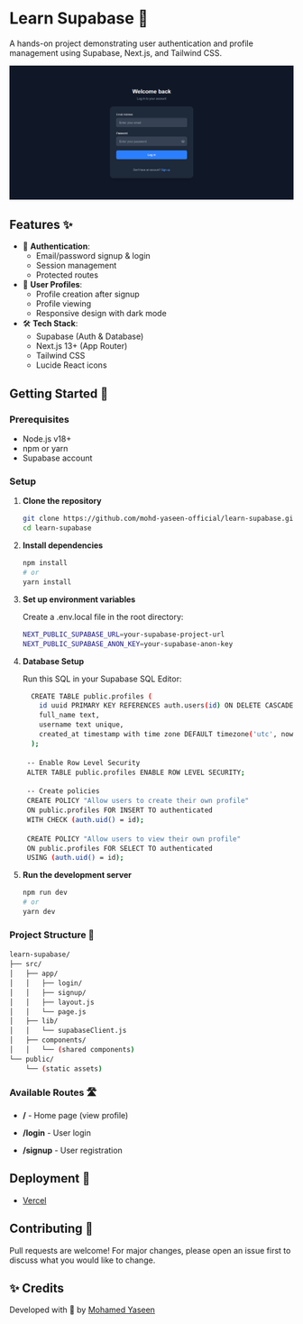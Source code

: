 # Learn Supabase 🚀

A hands-on project demonstrating user authentication and profile management using Supabase, Next.js, and Tailwind CSS.

![Project Screenshot](/screenshot.png)

## Features ✨

- 🔐 **Authentication**:
  - Email/password signup & login
  - Session management
  - Protected routes
- 👤 **User Profiles**:
  - Profile creation after signup
  - Profile viewing
  - Responsive design with dark mode
- 🛠 **Tech Stack**:
  - Supabase (Auth & Database)
  - Next.js 13+ (App Router)
  - Tailwind CSS
  - Lucide React icons

## Getting Started 🏁

### Prerequisites

- Node.js v18+
- npm or yarn
- Supabase account

### Setup

1. **Clone the repository**
   ```bash
   git clone https://github.com/mohd-yaseen-official/learn-supabase.git
   cd learn-supabase
   ```
2. **Install dependencies**

   ```bash
   npm install
   # or
   yarn install
   ```
3. **Set up environment variables**
   
   Create a .env.local file in the root directory:

   ```bash
   NEXT_PUBLIC_SUPABASE_URL=your-supabase-project-url
   NEXT_PUBLIC_SUPABASE_ANON_KEY=your-supabase-anon-key
   ```

4. **Database Setup**

    Run this SQL in your Supabase SQL Editor:

   ```bash
     CREATE TABLE public.profiles (
       id uuid PRIMARY KEY REFERENCES auth.users(id) ON DELETE CASCADE,
       full_name text,
       username text unique,
       created_at timestamp with time zone DEFAULT timezone('utc', now())
     );

    -- Enable Row Level Security
    ALTER TABLE public.profiles ENABLE ROW LEVEL SECURITY;

    -- Create policies
    CREATE POLICY "Allow users to create their own profile" 
    ON public.profiles FOR INSERT TO authenticated
    WITH CHECK (auth.uid() = id);

    CREATE POLICY "Allow users to view their own profile" 
    ON public.profiles FOR SELECT TO authenticated
    USING (auth.uid() = id);
   ```
5. **Run the development server**

    ```bash
    npm run dev
    # or
    yarn dev
    ```

### Project Structure 📂
```bash
learn-supabase/
├── src/
│   ├── app/
│   │   ├── login/
│   │   ├── signup/
│   │   ├── layout.js
│   │   └── page.js
│   ├── lib/
│   │   └── supabaseClient.js
│   ├── components/
│   │   └── (shared components)
└── public/
    └── (static assets)
```

### Available Routes 🛣️

- **/** - Home page (view profile)

- **/login** - User login

- **/signup** - User registration

## Deployment 🚀
- [Vercel](https://learn-supabase-sable.vercel.app/)
  
## Contributing 🤝

Pull requests are welcome! For major changes, please open an issue first to discuss what you would like to change.

## ✨ Credits

Developed with 💙 by [Mohamed Yaseen](https://github.com/mohd-yaseen-official)
